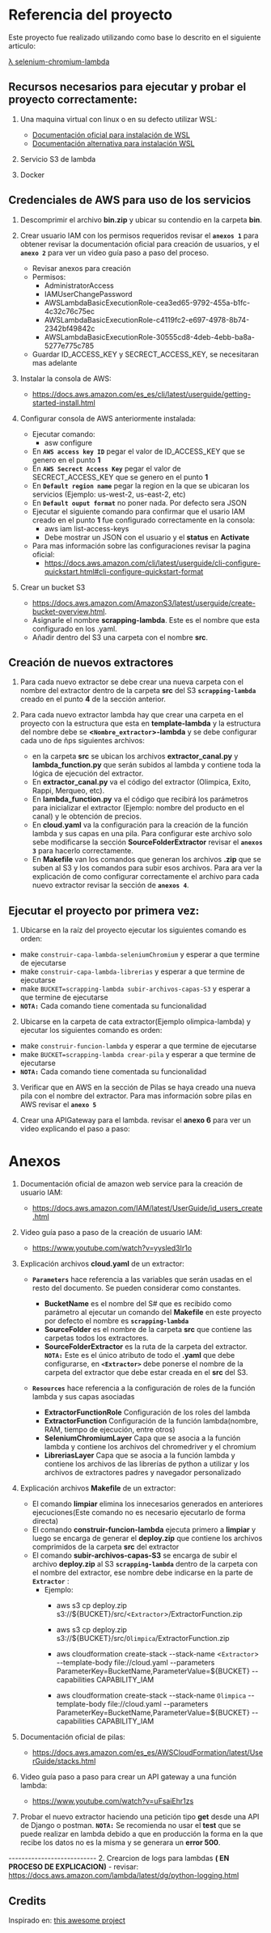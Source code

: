 # Referencia del proyecto

Este proyecto fue realizado utilizando como base lo descrito en el siguiente articulo:

[λ selenium-chromium-lambda](https://www.vittorionardone.it/en/2020/06/04/chromium-and-selenium-in-aws-lambda)

## Recursos necesarios para ejecutar y probar el proyecto correctamente:

1. Una maquina virtual con linux o en su defecto utilizar WSL:
    - [Documentación oficial para instalación de WSL](https://docs.microsoft.com/es-es/windows/wsl/install)
    - [Documentación alternativa para instalación WSL](https://www.wikiversus.com/informatica/windows/como-instalar-wsl-windows-subsystem-for-linux-windows-10/)

2. Servicio S3 de lambda

3. Docker

## Credenciales de AWS para uso de los servicios

1.  Descomprimir el archivo __bin.zip__ y ubicar su contendio en la carpeta __bin__.

2. Crear usuario IAM con los permisos requeridos revisar el __`anexos 1`__ para obtener revisar la documentación oficial para creación de usuarios, y el __`anexo 2`__ para ver un video guía paso a paso del proceso.
    - Revisar anexos para creación
    - Permisos:
        -   AdministratorAccess
        -   IAMUserChangePassword
        -   AWSLambdaBasicExecutionRole-cea3ed65-9792-455a-b1fc-4c32c76c75ec
        -   AWSLambdaBasicExecutionRole-c4119fc2-e697-4978-8b74-2342bf49842c
        -   AWSLambdaBasicExecutionRole-30555cd8-4deb-4ebb-ba8a-5277e775c785
    - Guardar ID_ACCESS_KEY y SECRECT_ACCESS_KEY, se necesitaran mas adelante

3. Instalar la consola de AWS:
    - https://docs.aws.amazon.com/es_es/cli/latest/userguide/getting-started-install.html

4. Configurar consola de AWS anteriormente instalada:
    - Ejecutar comando:
        -   asw configure
    - En __`AWS access key ID`__ pegar el valor de ID_ACCESS_KEY que se genero en el punto __1__
    - En __`AWS Secrect Access Key`__ pegar el valor de SECRECT_ACCESS_KEY que se genero en el punto __1__
    - En __`Default region name`__ pegar la region en la que se ubicaran los servicios (Ejemplo: us-west-2, us-east-2, etc)
    - En __`Default ouput format`__ no poner nada. Por defecto sera JSON
    - Ejecutar el siguiente comando para confirmar que el usario IAM creado en el punto __1__ fue configurado correctamente en la consola:
        - aws iam list-access-keys
        - Debe mostrar un JSON con el usuario y el __status__ en __Activate__
    - Para mas información sobre las configuraciones revisar la pagina oficial:
        - https://docs.aws.amazon.com/cli/latest/userguide/cli-configure-quickstart.html#cli-configure-quickstart-format

5. Crear un bucket S3
    - https://docs.aws.amazon.com/AmazonS3/latest/userguide/create-bucket-overview.html.
    - Asignarle el nombre __scrapping-lambda__. Este es el nombre que esta configurado en los .yaml.
    - Añadir dentro del S3 una carpeta con el nombre __src__.

## Creación de nuevos extractores

1. Para cada nuevo extractor se debe crear una nueva carpeta con el nombre del extractor dentro de la carpeta __src__ del S3 __`scrapping-lambda`__ creado en el punto __4__ de la sección anterior.  

2. Para cada nuevo extractor lambda hay que crear una carpeta en el proyecto con la estructura que esta en __template-lambda__ y la estructura del nombre debe se __<`Nombre_extractor`>-lambda__ y se debe configurar cada uno de ñps siguientes archivos:
    - en la carpeta __src__ se ubican los archivos __extractor_canal.py__ y __lambda_function.py__  que serán subidos al lambda y contiene toda la lógica de ejecución del extractor.
    - En __extractor_canal.py__ va el código del extractor (Olimpica, Exito, Rappi, Merqueo, etc).
    - En __lambda_function.py__ va el código que recibirá los parámetros para inicializar el extractor (Ejemplo: nombre del producto en el canal) y le obtención de precios.
    - En __cloud.yaml__ va la configuración para la creación de la función lambda y sus capas en una pila. Para configurar este archivo solo sebe modificarse la sección __SourceFolderExtractor__ revisar el __`anexos 3`__ para hacerlo correctamente.
    - En __Makefile__ van los comandos que generan los archivos __.zip__ que se suben al S3 y los comandos para subir esos archivos. Para ara ver la explicación de como configurar correctamente el archivo para cada nuevo extractor revisar la sección de __`anexos 4`__.

## Ejecutar el proyecto por primera vez:

1. Ubicarse en la raíz del proyecto ejecutar los siguientes comando es orden:
 - make `construir-capa-lambda-seleniumChromium` y esperar a que termine de ejecutarse
 - make `construir-capa-lambda-librerias` y esperar a que termine de ejecutarse
 - make `BUCKET=scrapping-lambda subir-archivos-capas-S3` y esperar a que termine de ejecutarse
 - __`NOTA:`__ Cada comando tiene comentada su funcionalidad

2. Ubicarse en la carpeta de cata extractor(Ejemplo olimpica-lambda) y ejecutar los siguientes comando es orden:
 - make `construir-funcion-lambda` y esperar a que termine de ejecutarse
 - make `BUCKET=scrapping-lambda crear-pila` y esperar a que termine de ejecutarse
 - __`NOTA:`__ Cada comando tiene comentada su funcionalidad

3. Verificar que en AWS en la sección de Pilas se haya creado una nueva pila con el nombre del extractor. Para mas información sobre pilas en AWS revisar el __`anexo 5`__

4. Crear una APIGateway para el lambda. revisar el __anexo 6__ para ver un  video explicando el paso a paso:

# Anexos

1. Documentación oficial de amazon web service para la creación de usuario IAM:
    - https://docs.aws.amazon.com/IAM/latest/UserGuide/id_users_create.html

2. Video guía paso a paso de la creación de usuario IAM:
    - https://www.youtube.com/watch?v=yysled3Ir1o

3. Explicación archivos __cloud.yaml__ de un extractor:
    - __`Parameters`__ hace referencia a las variables que serán usadas en el resto del documento. Se pueden considerar como constantes.
        - __BucketName__ es el nombre del S# que es recibido como parámetro al ejecutar un comando del __Makefile__ en este proyecto por defecto el nombre es __`scrapping-lambda`__
        - __SourceFolder__ es el nombre de la carpeta __src__ que contiene las carpetas todos los extractores.
        - __SourceFolderExtractor__ es la ruta de la carpeta del extractor. __`NOTA:`__ Este es el único atributo de todo el __.yaml__ que debe configurarse, en __`<Extractor>`__ debe ponerse el nombre de la carpeta del extractor que debe estar creada en el __src__ del S3.

    - __`Resources`__ hace referencia a la configuración de roles de la función lambda y sus capas asociadas
        - __ExtractorFunctionRole__ Configuración de los roles del lambda
        - __ExtractorFunction__ Configuración de la función lambda(nombre, RAM, tiempo de ejecución, entre otros)
        - __SeleniumChromiumLayer__ Capa que se asocia a la función lambda y contiene los archivos del chromedriver y el chromium
        - __LibreriasLayer__ Capa que se asocia a la función lambda y contiene los archivos de las librerías de python a utilizar y los archivos de extractores padres y navegador personalizado

4. Explicación archivos __Makefile__ de un extractor:
    - El comando __limpiar__ elimina los innecesarios generados en anteriores ejecuciones(Este comando no es necesario ejecutarlo de forma directa)
    - El comando __construir-funcion-lambda__ ejecuta primero a __limpiar__ y luego se encarga de generar el __deploy.zip__ que contiene los archivos comprimidos de la carpeta __src__ del extractor
    - El comando __subir-archivos-capas-S3__ se encarga de subir el archivo __deploy.zip__ al S3 __`scrapping-lambda`__ dentro de la carpeta con el nombre del extractor, ese nombre debe indicarse en la parte de __`Extractor`__ :
        - Ejemplo:
            - aws s3 cp deploy.zip s3://${BUCKET}/src/<`Extractor`>/ExtractorFunction.zip
            - aws s3 cp deploy.zip s3://${BUCKET}/src/`Olimpica`/ExtractorFunction.zip

	        - aws cloudformation create-stack --stack-name <`Extractor`> --template-body file://cloud.yaml --parameters ParameterKey=BucketName,ParameterValue=${BUCKET} --capabilities CAPABILITY_IAM
            - aws cloudformation create-stack --stack-name `Olimpica` --template-body file://cloud.yaml --parameters ParameterKey=BucketName,ParameterValue=${BUCKET} --capabilities CAPABILITY_IAM

5. Documentación oficial de pilas:
    - https://docs.aws.amazon.com/es_es/AWSCloudFormation/latest/UserGuide/stacks.html

6. Video guía paso a paso para crear un API gateway a una función lambda:
    - https://www.youtube.com/watch?v=uFsaiEhr1zs

7. Probar el nuevo extractor haciendo una petición tipo __get__ desde una API de Django o postman. __`NOTA:`__ Se recomienda no usar el __test__ que se puede realizar en lambda debido a que en producción la forma en la que recibe los datos no es la misma y se generara un __error 500__. 


------------<TODO>---------------
2. Crearcion de logs para lambdas __( EN PROCESO DE EXPLICACION)__
    - revisar: https://docs.aws.amazon.com/lambda/latest/dg/python-logging.html


## Credits

Inspirado en: [this awesome project](https://github.com/21Buttons/pychromeless)
